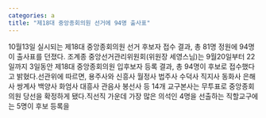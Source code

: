 ```yaml
---
categories: a
title: "제18대 중앙종회의원 선거에 94명 출사표"
---
```

10월13일 실시되는 제18대 중앙종회의원 선거 후보자 접수 결과, 총 81명 정원에 94명이 출사표를 던졌다. 조계종 중앙선거관리위원회(위원장 세영스님)는 9월20일부터 22일까지 3일동안 제18대 중앙종회의원 입후보자 등록 결과, 총 94명이 후보로 접수했다고 밝혔다.선관위에 따르면, 용주사와 신흥사 월정사 법주사 수덕사 직지사 동화사 은해사 쌍계사 백양사 화엄사 대흥사 관음사 봉선사 등 14개 교구본사는 무투표로 중앙종회의원 당선을 확정하게 됐다.직선직 가운데 가장 많은 의석인 4명을 선출하는 직할교구에는 5명이 후보 등록을